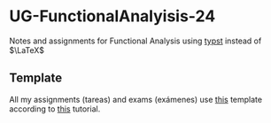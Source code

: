 # UG-FunctionalAnalyisis-24
Notes and assignments for Functional Analysis using [typst](https://typst.app/) instead of $\LaTeX$



## Template

All my assignments (tareas) and exams (exámenes) use [this](config.typ) template according to [this](https://typst.app/docs/tutorial/making-a-template/) tutorial.
